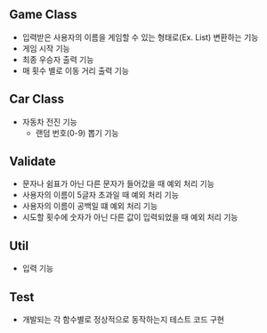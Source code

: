 ## Game Class
- 입력받은 사용자의 이름을 게임할 수 있는 형태로(Ex. List<Car>) 변환하는 기능
- 게임 시작 기능
- 최종 우승자 출력 기능 
- 매 횟수 별로 이동 거리 출력 기능

## Car Class
- 자동차 전진 기능
    - 랜덤 번호(0-9) 뽑기 기능

## Validate
- 문자나 쉼표가 아닌 다른 문자가 들어갔을 때 예외 처리 기능
- 사용자의 이름이 5글자 초과일 때 예외 처리 기능
- 사용자의 이름이 공백일 떄 예외 처리 기능
- 시도할 횟수에 숫자가 아닌 다른 값이 입력되었을 때 예외 처리 기능

## Util
- 입력 기능

## Test
- 개발되는 각 함수별로 정상적으로 동작하는지 테스트 코드 구현